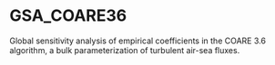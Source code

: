 # GSA_COARE36
Global sensitivity analysis of empirical coefficients in the COARE 3.6 algorithm, a bulk parameterization of turbulent air-sea fluxes.
